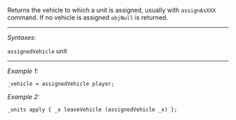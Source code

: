 Returns the vehicle to which a unit is assigned, usually with `assignAsXXX` command. If no vehicle is assigned `objNull` is returned.


---
*Syntaxes:*

`assignedVehicle` unit

---
*Example 1:*

```sqf
_vehicle = assignedVehicle player;
```

*Example 2:*

```sqf
_units apply { _x leaveVehicle (assignedVehicle _x) };
```